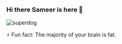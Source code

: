 ### Hi there Sameer is here 👋

<!--
**sameer0013/sameer0013** is a ✨ _special_ ✨ repository because its `README.md` (this file) appears on your GitHub profile.

Here are some ideas to get you started:

- 🔭 I’m currently working on ...
- 🌱 I’m currently learning ...
- 👯 I’m looking to collaborate on ...
- 🤔 I’m looking for help with ...
- 💬 Ask me about ...
- 📫 How to reach me: ...
- 😄 Pronouns: ...
- ⚡ Fun fact: ...
-->
 ![superdog](https://user-images.githubusercontent.com/101800541/194276020-19028f27-38af-4920-870c-8167b703f68a.gif)


⚡ Fun fact: The majority of your brain is fat.


